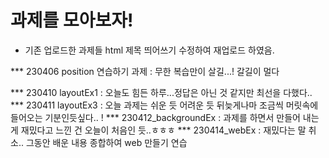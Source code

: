 # 과제를 모아보자!

* 기존 업로드한 과제들 html 제목 띄어쓰기 수정하여 재업로드 하였음.

*** 230406 position 연습하기 과제 : 무한 복습만이 살길...! 갈길이 멀다

*** 230410 layoutEx1 : 오늘도 힘든 하루...정답은 아닌 것 같지만 최선을 다했다..
*** 230411 layoutEx3 : 오늘 과제는 쉬운 듯 어려운 듯 뒤늦게나마 조금씩 머릿속에 들어오는 기분인듯싶다.. !
*** 230412_backgroundEx : 과제를 하면서 만들어 내는 게 재밌다고 느낀 건 오늘이 처음인 듯..ㅎㅎㅎ
*** 230414_webEx : 재밌다는 말 취소.. 그동안 배운 내용 종합하여 web 만들기 연습
